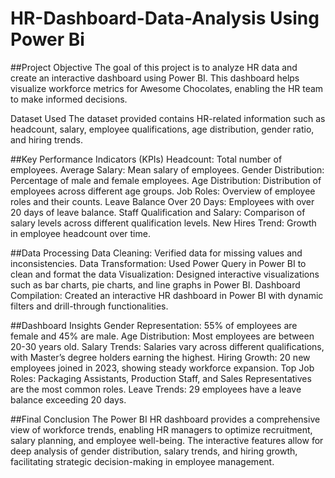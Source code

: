 # HR-Dashboard-Data-Analysis Using Power Bi
##Project Objective
The goal of this project is to analyze HR data and create an interactive dashboard using Power BI. This dashboard helps visualize workforce metrics for Awesome Chocolates, enabling the HR team to make informed decisions.

Dataset Used
The dataset provided contains HR-related information such as headcount, salary, employee qualifications, age distribution, gender ratio, and hiring trends.

##Key Performance Indicators (KPIs)
Headcount: Total number of employees.
Average Salary: Mean salary of employees.
Gender Distribution: Percentage of male and female employees.
Age Distribution: Distribution of employees across different age groups.
Job Roles: Overview of employee roles and their counts.
Leave Balance Over 20 Days: Employees with over 20 days of leave balance.
Staff Qualification and Salary: Comparison of salary levels across different qualification levels.
New Hires Trend: Growth in employee headcount over time.

##Data Processing
Data Cleaning: Verified data for missing values and inconsistencies.
Data Transformation: Used Power Query in Power BI to clean and format the data
Visualization: Designed interactive visualizations such as bar charts, pie charts, and line graphs in Power BI.
Dashboard Compilation: Created an interactive HR dashboard in Power BI with dynamic filters and drill-through functionalities.

##Dashboard Insights
Gender Representation: 55% of employees are female and 45% are male.
Age Distribution: Most employees are between 20-30 years old.
Salary Trends: Salaries vary across different qualifications, with Master’s degree holders earning the highest.
Hiring Growth: 20 new employees joined in 2023, showing steady workforce expansion.
Top Job Roles: Packaging Assistants, Production Staff, and Sales Representatives are the most common roles.
Leave Trends: 29 employees have a leave balance exceeding 20 days.

##Final Conclusion
The Power BI HR dashboard provides a comprehensive view of workforce trends, enabling HR managers to optimize recruitment, salary planning, and employee well-being. The interactive features allow for deep analysis of gender distribution, salary trends, and hiring growth, facilitating strategic decision-making in employee management.


